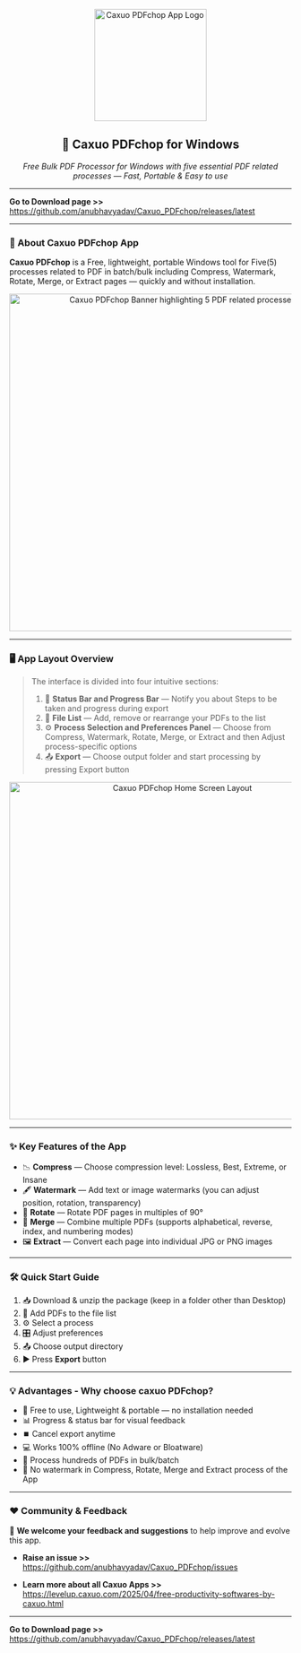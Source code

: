 <p align="center">
  <img width="200" alt="Caxuo PDFchop App Logo" src="https://github.com/user-attachments/assets/9cd1ffac-b27e-4058-ba2e-883d757466b9" />
</p>

<h2 align="center">📄 Caxuo PDFchop for Windows</h2>

<p align="center">
  <em>Free Bulk PDF Processor for Windows with five essential PDF related processes — Fast, Portable & Easy to use</em>
</p>

---

**Go to Download page >>** https://github.com/anubhavyadav/Caxuo_PDFchop/releases/latest

---

### 📌 About Caxuo PDFchop App

**Caxuo PDFchop** is a Free, lightweight, portable Windows tool for Five(5) processes related to PDF in batch/bulk including Compress, Watermark, Rotate, Merge, or Extract pages — quickly and without installation.

<p align="center">
  <img width="602" alt="Caxuo PDFchop Banner highlighting 5 PDF related processes" src="https://github.com/user-attachments/assets/8c096c78-a4e1-4b52-949a-13c46affd50d" />
</p>

---

### 🖥️ App Layout Overview

> The interface is divided into four intuitive sections:
> 1. 📂 **Status Bar and Progress Bar** — Notify you about Steps to be taken and progress during export
> 2. 📂 **File List** — Add, remove or rearrange your PDFs to the list
> 3. ⚙️ **Process Selection and Preferences Panel** — Choose from Compress, Watermark, Rotate, Merge, or Extract and then Adjust process-specific options
> 4. 📤 **Export** — Choose output folder and start processing by pressing Export button

<p align="center">
  <img width="602" alt="Caxuo PDFchop Home Screen Layout" src="https://github.com/user-attachments/assets/99b3a26a-bfd2-4ff2-a52c-d7bdcda74472" />
</p>

---

### ✨ Key Features of the App

- 📉 **Compress** — Choose compression level: Lossless, Best, Extreme, or Insane  
- 🖋️ **Watermark** — Add text or image watermarks (you can adjust position, rotation, transparency)  
- 🔄 **Rotate** — Rotate PDF pages in multiples of 90°  
- 📑 **Merge** — Combine multiple PDFs (supports alphabetical, reverse, index, and numbering modes)  
- 🖼️ **Extract** — Convert each page into individual JPG or PNG images

---

### 🛠️ Quick Start Guide

1. 📥 Download & unzip the package (keep in a folder other than Desktop)  
2. 📂 Add PDFs to the file list  
3. ⚙️ Select a process  
4. 🎛️ Adjust preferences  
5. 📤 Choose output directory  
6. ▶️ Press **Export** button

---

### 💡 Advantages - Why choose caxuo PDFchop?

- 🚀 Free to use, Lightweight & portable — no installation needed  
- 📊 Progress & status bar for visual feedback  
- ⏹️ Cancel export anytime  
- 💻 Works 100% offline (No Adware or Bloatware)
- 🧩 Process hundreds of PDFs in bulk/batch
- 🚫 No watermark in Compress, Rotate, Merge and Extract process of the App 

---

### ❤️ Community & Feedback

📣 **We welcome your feedback and suggestions** to help improve and evolve this app.

- **Raise an issue >>** https://github.com/anubhavyadav/Caxuo_PDFchop/issues

- **Learn more about all Caxuo Apps >>** https://levelup.caxuo.com/2025/04/free-productivity-softwares-by-caxuo.html  

---

**Go to Download page >>** https://github.com/anubhavyadav/Caxuo_PDFchop/releases/latest
